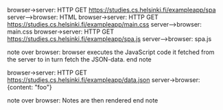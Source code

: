 browser->server: HTTP GET https://studies.cs.helsinki.fi/exampleapp/spa
server-->browser: HTML
browser->server: HTTP GET https://studies.cs.helsinki.fi/exampleapp/main.css
server-->browser: main.css
browser->server: HTTP GET https://studies.cs.helsinki.fi/exampleapp/spa.js
server-->browser: spa.js

note over browser:
browser executes the JavaScript code
it fetched from the server to in turn
fetch the JSON-data.
end note

browser->server: HTTP GET https://studies.cs.helsinki.fi/exampleapp/data.json
server->browser: {content: "foo"}

note over browser:
Notes are then rendered
end note
